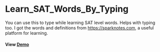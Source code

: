 # Learn_SAT_Words_By_Typing
You can use this to type while learning SAT level words. Helps with typing too. I got the words and definitions from https://sparknotes.com, a useful platform for learning. 
#### View [Demo](https://durationsyrup.github.io/Learn_SAT_Words_By_Typing/)
